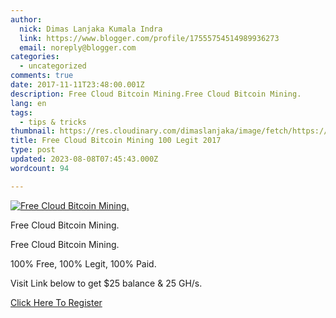 ```yaml
---
author:
  nick: Dimas Lanjaka Kumala Indra
  link: https://www.blogger.com/profile/17555754514989936273
  email: noreply@blogger.com
categories:
  - uncategorized
comments: true
date: 2017-11-11T23:48:00.001Z
description: Free Cloud Bitcoin Mining.Free Cloud Bitcoin Mining.
lang: en
tags:
  - tips & tricks
thumbnail: https://res.cloudinary.com/dimaslanjaka/image/fetch/https://www.bitkonga.com/wp-content/uploads/2016/12/Bitcoin-cloud-mining.jpg
title: Free Cloud Bitcoin Mining 100 Legit 2017
type: post
updated: 2023-08-08T07:45:43.000Z
wordcount: 94

---
```


[![Free Cloud Bitcoin Mining.](https://res.cloudinary.com/dimaslanjaka/image/fetch/https://www.bitkonga.com/wp-content/uploads/2016/12/Bitcoin-cloud-mining.jpg "Free Cloud Bitcoin Mining.")](https://res.cloudinary.com/dimaslanjaka/image/fetch/https://www.bitkonga.com/wp-content/uploads/2016/12/Bitcoin-cloud-mining.jpg)

Free Cloud Bitcoin Mining.

  
Free Cloud Bitcoin Mining.

100% Free, 100% Legit, 100% Paid.

Visit Link below to get $25 balance & 25 GH/s.

[Click Here To Register](https://safelink-v3.blogspot.com/p/links.html?url=aHR0cDovL3VybHouZnIvNjZZaA== "Cloud Bitcoin Mining")